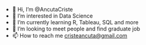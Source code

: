 - 👋 Hi, I’m @AncutaCriste
- 👀 I’m interested in Data Science
- 🌱 I’m currently learning R, Tableau, SQL and more
- 💞️ I’m looking to meet people and find graduate job
- 📫 How to reach me cristeancuta@gmail.com

<!---
AncutaCriste/AncutaCriste is a ✨ special ✨ repository because its `README.md` (this file) appears on your GitHub profile.
You can click the Preview link to take a look at your changes.
--->
